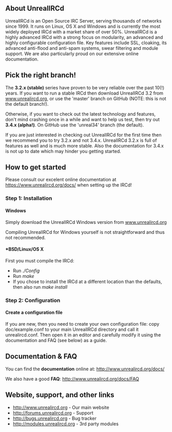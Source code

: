 ## About UnrealIRCd
UnrealIRCd is an Open Source IRC Server, serving thousands of networks since 1999. 
It runs on Linux, OS X and Windows and is currently the most widely deployed IRCd
with a market share of over 50%. UnrealIRCd is a highly advanced IRCd with a strong
focus on modularity, an advanced and highly configurable configuration file.
Key features include SSL, cloaking, its advanced anti-flood and anti-spam systems,
swear filtering and module support. We are also particularly proud on our extensive
online documentation. 

## Pick the right branch!
The **3.2.x (stable)** series have proven to be very reliable over the past 10(!) years.
If you want to run a stable IRCd then download UnrealIRCd 3.2 from www.unrealircd.org,
or use the 'master' branch on GitHub (NOTE: this is not the default branch!).

Otherwise, if you want to check out the latest technology and features, don't mind
crashing once in a while and want to help us test, then try out **3.4.x (alpha!)**.
On GitHub use the 'unreal34' branch (the default).

If you are just interested in checking out UnrealIRCd for the first time then we
recommend you to try 3.2.x and not 3.4.x. UnrealIRCd 3.2.x is full of features as
well and is much more stable. Also the documentation for 3.4.x is not up to date
which may hinder you getting started.

## How to get started
Please consult our excelent online documentation at https://www.unrealircd.org/docs/
when setting up the IRCd!

### Step 1: Installation
#### Windows
Simply download the UnrealIRCd Windows version from www.unrealircd.org

Compiling UnrealIRCd for Windows yourself is not straightforward and thus not recommended.

#### *BSD/Linux/OS X
First you must compile the IRCd:

* Run *./Config*
* Run *make*
* If you chose to install the IRCd at a different location than the defaults, then also run *make install*

### Step 2: Configuration
#### Create a configuration file
If you are new, then you need to create your own configuration file:
copy doc/example.conf to your main UnrealIRCd directory and call it unrealircd.conf.
Then open it in an editor and carefully modify it using the documentation and FAQ (see below) as a guide.

## Documentation & FAQ
You can find the **documentation** online at: http://www.unrealircd.org/docs/

We also have a good **FAQ**: http://www.unrealircd.org/docs/FAQ

## Website, support, and other links ##
* http://www.unrealircd.org - Our main website
* http://forums.unrealircd.org - Support
* http://bugs.unrealircd.org - Bug tracker
* http://modules.unrealircd.org - 3rd party modules
